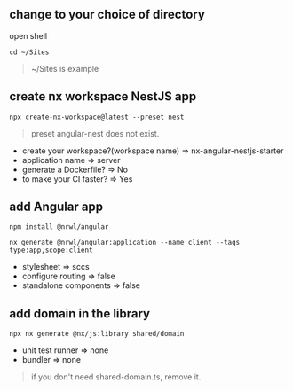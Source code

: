 ## change to your choice of directory
open shell
```
cd ~/Sites
```
> ~/Sites is example

## create nx workspace NestJS app
```
npx create-nx-workspace@latest --preset nest
```
> preset angular-nest does not exist.

- create your workspace?(workspace name) => nx-angular-nestjs-starter
- application name => server
- generate a Dockerfile? => No
- to make your CI faster? => Yes

## add Angular app
```
npm install @nrwl/angular
```
```
nx generate @nrwl/angular:application --name client --tags type:app,scope:client
```
- stylesheet => sccs
- configure routing => false
- standalone components => false

## add domain in the library
```
npx nx generate @nx/js:library shared/domain
```
- unit test runner => none
- bundler => none

> if you don't need shared-domain.ts, remove it.